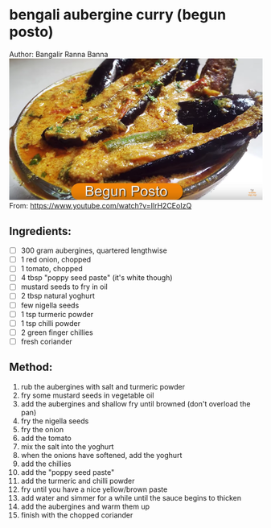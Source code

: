 # bengali aubergine curry (begun posto)
Author: Bangalir Ranna Banna
![](begun-posto.png)
From: https://www.youtube.com/watch?v=IlrH2CEoIzQ

## Ingredients:
- [ ] 300 gram aubergines, quartered lengthwise
- [ ] 1 red onion, chopped
- [ ] 1 tomato, chopped
- [ ] 4 tbsp "poppy seed paste" (it's white though)
- [ ] mustard seeds to fry in oil
- [ ] 2 tbsp natural yoghurt
- [ ] few nigella seeds
- [ ] 1 tsp turmeric powder
- [ ] 1 tsp chilli powder
- [ ] 2 green finger chillies
- [ ] fresh coriander

## Method:
1. rub the aubergines with salt and turmeric powder
2. fry some mustard seeds in vegetable oil
3. add the aubergines and shallow fry until browned (don't overload the pan)
4. fry the nigella seeds
5. fry the onion
6. add the tomato
7. mix the salt into the yoghurt
8. when the onions have softened, add the yoghurt
9. add the chillies
10. add the "poppy seed paste"
11. add the turmeric and chilli powder
12. fry until you have a nice yellow/brown paste
13. add water and simmer for a while until the sauce begins to thicken
14. add the aubergines and warm them up
15. finish with the chopped coriander